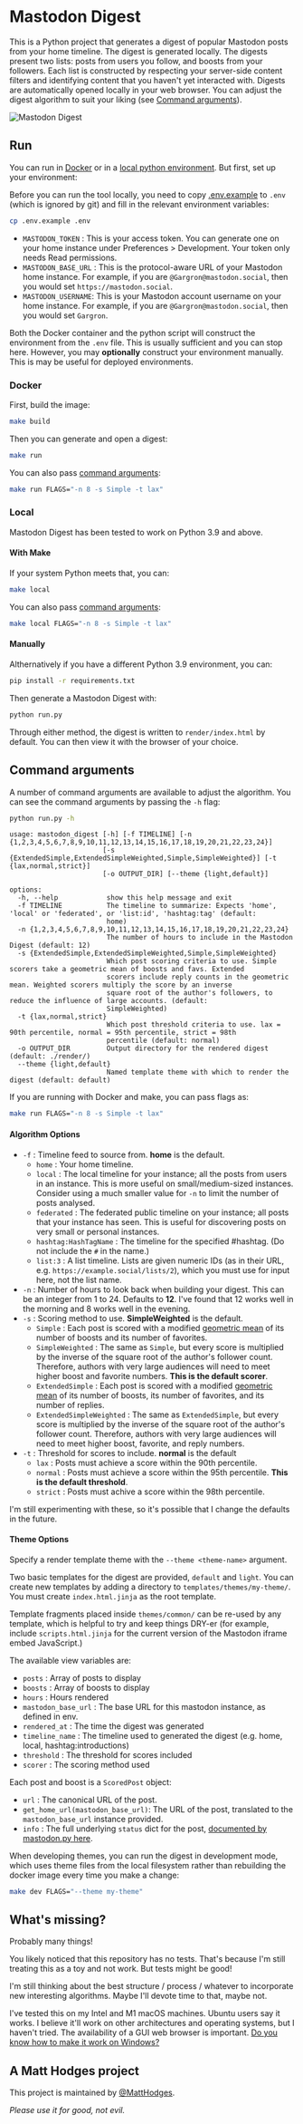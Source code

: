 # Mastodon Digest

This is a Python project that generates a digest of popular Mastodon posts from your home timeline. The digest is generated locally. The digests present two lists: posts from users you follow, and boosts from your followers. Each list is constructed by respecting your server-side content filters and identifying content that you haven't yet interacted with. Digests are automatically opened locally in your web browser. You can adjust the digest algorithm to suit your liking (see [Command arguments](#command-arguments)).

![Mastodon Digest](https://i.imgur.com/ZRE9BKc.png)

## Run

You can run in [Docker](#docker) or in a [local python environment](#local). But first, set up your environment:

Before you can run the tool locally, you need to copy [.env.example](./.env.example) to `.env` (which is ignored by git) and fill in the relevant environment variables:

```sh
cp .env.example .env
```

 - `MASTODON_TOKEN` : This is your access token. You can generate one on your home instance under Preferences > Development. Your token only needs Read permissions.
 - `MASTODON_BASE_URL` : This is the protocol-aware URL of your Mastodon home instance. For example, if you are `@Gargron@mastodon.social`, then you would set `https://mastodon.social`.
 - `MASTODON_USERNAME`: This is your Mastodon account username on your home instance. For example, if you are `@Gargron@mastodon.social`, then you would set `Gargron`.

Both the Docker container and the python script will construct the environment from the `.env` file. This is usually sufficient and you can stop here. However, you may **optionally** construct your environment manually. This is may be useful for deployed environments.

### Docker

First, build the image:

```sh
make build
```

Then you can generate and open a digest:

```sh
make run
```

You can also pass [command arguments](#command-arguments):

```sh
make run FLAGS="-n 8 -s Simple -t lax"
```

### Local

Mastodon Digest has been tested to work on Python 3.9 and above.

#### With Make

If your system Python meets that, you can:

```sh
make local
```

You can also pass [command arguments](#command-arguments):

```sh
make local FLAGS="-n 8 -s Simple -t lax"
```

#### Manually

Althernatively if you have a different Python 3.9 environment, you can:

```sh
pip install -r requirements.txt
```

Then generate a Mastodon Digest with:

```sh
python run.py
```

Through either method, the digest is written to `render/index.html` by default. You can then view it with the browser of your choice.


## Command arguments

A number of command arguments are available to adjust the algorithm. You can see the command arguments by passing the `-h` flag:

```sh
python run.py -h
```

```
usage: mastodon_digest [-h] [-f TIMELINE] [-n {1,2,3,4,5,6,7,8,9,10,11,12,13,14,15,16,17,18,19,20,21,22,23,24}]
                       [-s {ExtendedSimple,ExtendedSimpleWeighted,Simple,SimpleWeighted}] [-t {lax,normal,strict}]
                       [-o OUTPUT_DIR] [--theme {light,default}]

options:
  -h, --help            show this help message and exit
  -f TIMELINE           The timeline to summarize: Expects 'home', 'local' or 'federated', or 'list:id', 'hashtag:tag' (default:
                        home)
  -n {1,2,3,4,5,6,7,8,9,10,11,12,13,14,15,16,17,18,19,20,21,22,23,24}
                        The number of hours to include in the Mastodon Digest (default: 12)
  -s {ExtendedSimple,ExtendedSimpleWeighted,Simple,SimpleWeighted}
                        Which post scoring criteria to use. Simple scorers take a geometric mean of boosts and favs. Extended
                        scorers include reply counts in the geometric mean. Weighted scorers multiply the score by an inverse
                        square root of the author's followers, to reduce the influence of large accounts. (default:
                        SimpleWeighted)
  -t {lax,normal,strict}
                        Which post threshold criteria to use. lax = 90th percentile, normal = 95th percentile, strict = 98th
                        percentile (default: normal)
  -o OUTPUT_DIR         Output directory for the rendered digest (default: ./render/)
  --theme {light,default}
                        Named template theme with which to render the digest (default: default)
```

If you are running with Docker and make, you can pass flags as:

```sh
make run FLAGS="-n 8 -s Simple -t lax"
```

#### Algorithm Options
 * `-f` : Timeline feed to source from. **home** is the default.
    - `home` : Your home timeline.
    - `local` : The local timeline for your instance; all the posts from users in an instance. This is more useful on small/medium-sized instances. Consider using a much smaller value for `-n` to limit the number of posts analysed.
    - `federated` : The federated public timeline on your instance; all posts that your instance has seen. This is useful for discovering posts on very small or personal instances.
    - `hashtag:HashTagName` : The timeline for the specified #hashtag. (Do not include the `#` in the name.)
    - `list:3` : A list timeline. Lists are given numeric IDs (as in their URL, e.g. `https://example.social/lists/2`), which you must use for input here, not the list name.
 * `-n` : Number of hours to look back when building your digest. This can be an integer from 1 to 24. Defaults to **12**. I've found that 12 works well in the morning and 8 works well in the evening.
 * `-s` : Scoring method to use. **SimpleWeighted** is the default.
    - `Simple` : Each post is scored with a modified [geometric mean](https://en.wikipedia.org/wiki/Geometric_mean) of its number of boosts and its number of favorites.
    - `SimpleWeighted` : The same as `Simple`, but every score is multiplied by the inverse of the square root of the author's follower count. Therefore, authors with very large audiences will need to meet higher boost and favorite numbers. **This is the default scorer**.
    - `ExtendedSimple` : Each post is scored with a modified [geometric mean](https://en.wikipedia.org/wiki/Geometric_mean) of its number of boosts, its number of favorites, and its number of replies.
    - `ExtendedSimpleWeighted` : The same as `ExtendedSimple`, but every score is multiplied by the inverse of the square root of the author's follower count. Therefore, authors with very large audiences will need to meet higher boost, favorite, and reply numbers.
* `-t` : Threshold for scores to include. **normal** is the default
    - `lax` : Posts must achieve a score within the 90th percentile.
    - `normal` : Posts must achieve a score within the 95th percentile. **This is the default threshold**.
    - `strict` : Posts must achive a score within the 98th percentile.

I'm still experimenting with these, so it's possible that I change the defaults in the future.

#### Theme Options

Specify a render template theme with the `--theme <theme-name>` argument.

Two basic templates for the digest are provided, `default` and `light`. You can create new templates by adding a directory to `templates/themes/my-theme/`. You must create `index.html.jinja` as the root template.

Template fragments placed inside `themes/common/` can be re-used by any template, which is helpful to try and keep things DRY-er (for example, include `scripts.html.jinja` for the current version of the Mastodon iframe embed JavaScript.)

The available view variables are:

* `posts` : Array of posts to display
* `boosts` : Array of boosts to display
* `hours` : Hours rendered
* `mastodon_base_url` : The base URL for this mastodon instance, as defined in env.
* `rendered_at` : The time the digest was generated
* `timeline_name` : The timeline used to generated the digest (e.g. home, local, hashtag:introductions)
* `threshold` : The threshold for scores included
* `scorer` : The scoring method used

Each post and boost is a `ScoredPost` object:

* `url` : The canonical URL of the post.
* `get_home_url(mastodon_base_url)`: The URL of the post, translated to the `mastodon_base_url` instance provided.
* `info` : The full underlying `status` dict for the post, [documented by mastodon.py here](https://mastodonpy.readthedocs.io/en/stable/02_return_values.html#status-dicts).

When developing themes, you can run the digest in development mode, which uses theme files from the local filesystem rather than rebuilding the docker image every time you make a change:

```sh
make dev FLAGS="--theme my-theme"
```

## What's missing?

Probably many things!

You likely noticed that this repository has no tests. That's because I'm still treating this as a toy and not work. But tests might be good!

I'm still thinking about the best structure / process / whatever to incorporate new interesting algorithms. Maybe I'll devote time to that, maybe not.

I've tested this on my Intel and M1 macOS machines. Ubuntu users say it works. I believe it'll work on other architectures and operating systems, but I haven't tried. The availability of a GUI web browser is important. [Do you know how to make it work on Windows?](https://github.com/hodgesmr/mastodon_digest/issues/13)

## A Matt Hodges project

This project is maintained by [@MattHodges](https://mastodon.social/@MattHodges).

_Please use it for good, not evil._
